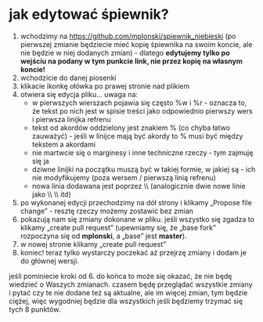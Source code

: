 # jak edytować śpiewnik?

1. wchodzimy na https://github.com/mplonski/spiewnik_niebieski (po pierwszej zmianie będziecie mieć kopię śpiewnika na swoim koncie, ale nie będzie w niej dodanych zmian) - dlatego **edytujemy tylko po wejściu na podany w tym punkcie link, nie przez kopię na własnym koncie!**
2. wchodzicie do danej piosenki
3. klikacie ikonkę ołówka po prawej stronie nad plikiem
4. otwiera się edycja pliku… uwaga na:
	- w pierwszych wierszach pojawia się często %w i %r - oznacza to, że tekst po nich jest w spisie treści jako odpowiednio pierwszy wers i pierwsza linijka refrenu
	- tekst od akordów oddzielony jest znakiem % (co chyba łatwo zauważyć) - jeśli w linijce mają być akordy to % musi być między tekstem a akordami
	- nie martwcie się o marginesy i inne techniczne rzeczy - tym zajmuję się ja
	- dziwne linijki na początku muszą być w takiej formie, w jakiej są - ich nie modyfikujemy (poza wersem / pierwszą linią refrenu)
	- nowa linia dodawana jest poprzez \\\\ (analogicznie dwie nowe linie jako \\\\ \\\\ itd)
5. po wykonanej edycji przechodzimy na dół strony i klikamy „Propose file change” - resztę rzeczy możemy zostawić bez zmian
6. pokazują nam się zmiany dokonane w pliku. jeśli wszystko się zgadza to klikamy „create pull request” (upewniamy się, że „base fork” rozpoczyna się od __mplonski__, a „base” jest __master__).
7. w nowej stronie klikamy „create pull request”
8. koniec! teraz tylko wystarczy poczekać aż przejrzę zmiany i dodam je do głównej wersji.

jeśli pominiecie kroki od 6. do końca to może się okazać, że nie będę wiedzieć o Waszych zmianach. czasem będę przeglądać wszystkie zmiany i pytać czy te nie dodane też są aktualne, ale im więcej zmian, tym będzie ciężej, więc wygodniej będzie dla wszystkich jeśli będziemy trzymać się tych 8 punktów.
